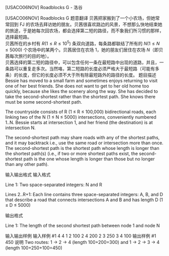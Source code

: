 



[USACO06NOV] Roadblocks G - 洛谷














[USACO06NOV] Roadblocks G
题意翻译
贝茜把家搬到了一个小农场，但她常常回到 FJ 的农场去拜访她的朋友。贝茜很喜欢路边的风景，不想那么快地结束她的旅途，于是她每次回农场，都会选择第二短的路径，而不象我们所习惯的那样，选择最短路。  
贝茜所在的乡村有 $R(1\le R \le 10^5)$ 条双向道路，每条路都联结了所有的 $N(1\le N\le 5000)$ 个农场中的某两个。贝茜居住在农场 $1$，她的朋友们居住在农场 $N$（即贝茜每次旅行的目的地）。  
贝茜选择的第二短的路径中，可以包含任何一条在最短路中出现的道路，并且，一条路可以重复走多次。当然咯，第二短路的长度必须严格大于最短路（可能有多条）的长度，但它的长度必须不大于所有除最短路外的路径的长度。
题目描述
Bessie has moved to a small farm and sometimes enjoys returning to visit one of her best friends. She does not want to get to her old home too quickly, because she likes the scenery along the way. She has decided to take the second-shortest rather than the shortest path. She knows there must be some second-shortest path.

The countryside consists of R (1 ≤ R ≤ 100,000) bidirectional roads, each linking two of the N (1 ≤ N ≤ 5000) intersections, conveniently numbered 1..N. Bessie starts at intersection 1, and her friend (the destination) is at intersection N.

The second-shortest path may share roads with any of the shortest paths, and it may backtrack i.e., use the same road or intersection more than once. The second-shortest path is the shortest path whose length is longer than the shortest path(s) (i.e., if two or more shortest paths exist, the second-shortest path is the one whose length is longer than those but no longer than any other path).

输入输出格式
输入格式

Line 1: Two space-separated integers: N and R


Lines 2..R+1: Each line contains three space-separated integers: A, B, and D that describe a road that connects intersections A and B and has length D (1 ≤ D ≤ 5000)

输出格式

Line 1: The length of the second shortest path between node 1 and node N

输入输出样例
输入样例 #1
4 4
1 2 100
2 4 200
2 3 250
3 4 100
输出样例 #1
450
说明
Two routes: 1 -> 2 -> 4 (length 100+200=300) and 1 -> 2 -> 3 -> 4 (length 100+250+100=450)







